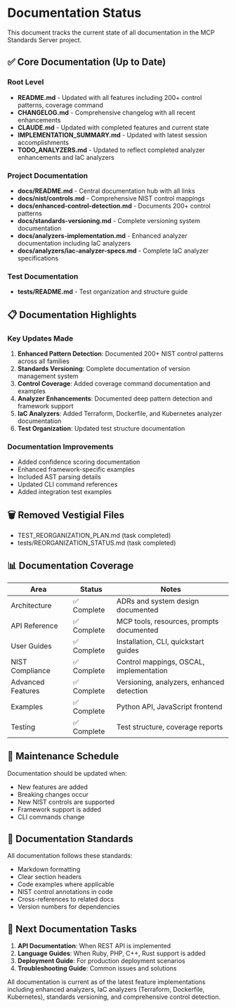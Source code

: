 # Documentation Status

This document tracks the current state of all documentation in the MCP Standards Server project.

## ✅ Core Documentation (Up to Date)

### Root Level
- **README.md** - Updated with all features including 200+ control patterns, coverage command
- **CHANGELOG.md** - Comprehensive changelog with all recent enhancements
- **CLAUDE.md** - Updated with completed features and current state
- **IMPLEMENTATION_SUMMARY.md** - Updated with latest session accomplishments
- **TODO_ANALYZERS.md** - Updated to reflect completed analyzer enhancements and IaC analyzers

### Project Documentation
- **docs/README.md** - Central documentation hub with all links
- **docs/nist/controls.md** - Comprehensive NIST control mappings
- **docs/enhanced-control-detection.md** - Documents 200+ control patterns
- **docs/standards-versioning.md** - Complete versioning system documentation
- **docs/analyzers-implementation.md** - Enhanced analyzer documentation including IaC analyzers
- **docs/analyzers/iac-analyzer-specs.md** - Complete IaC analyzer specifications

### Test Documentation
- **tests/README.md** - Test organization and structure guide

## 📋 Documentation Highlights

### Key Updates Made
1. **Enhanced Pattern Detection**: Documented 200+ NIST control patterns across all families
2. **Standards Versioning**: Complete documentation of version management system
3. **Control Coverage**: Added coverage command documentation and examples
4. **Analyzer Enhancements**: Documented deep pattern detection and framework support
5. **IaC Analyzers**: Added Terraform, Dockerfile, and Kubernetes analyzer documentation
5. **Test Organization**: Updated test structure documentation

### Documentation Improvements
- Added confidence scoring documentation
- Enhanced framework-specific examples
- Included AST parsing details
- Updated CLI command references
- Added integration test examples

## 🗑️ Removed Vestigial Files
- TEST_REORGANIZATION_PLAN.md (task completed)
- tests/REORGANIZATION_STATUS.md (task completed)

## 📊 Documentation Coverage

| Area | Status | Notes |
|------|--------|-------|
| Architecture | ✅ Complete | ADRs and system design documented |
| API Reference | ✅ Complete | MCP tools, resources, prompts documented |
| User Guides | ✅ Complete | Installation, CLI, quickstart guides |
| NIST Compliance | ✅ Complete | Control mappings, OSCAL, implementation |
| Advanced Features | ✅ Complete | Versioning, analyzers, enhanced detection |
| Examples | ✅ Complete | Python API, JavaScript frontend |
| Testing | ✅ Complete | Test structure, coverage reports |

## 🔄 Maintenance Schedule

Documentation should be updated when:
- New features are added
- Breaking changes occur
- New NIST controls are supported
- Framework support is added
- CLI commands change

## 📝 Documentation Standards

All documentation follows these standards:
- Markdown formatting
- Clear section headers
- Code examples where applicable
- NIST control annotations in code
- Cross-references to related docs
- Version numbers for dependencies

## 🚀 Next Documentation Tasks

1. **API Documentation**: When REST API is implemented
2. **Language Guides**: When Ruby, PHP, C++, Rust support is added
3. **Deployment Guide**: For production deployment scenarios
4. **Troubleshooting Guide**: Common issues and solutions

All documentation is current as of the latest feature implementations including enhanced analyzers, IaC analyzers (Terraform, Dockerfile, Kubernetes), standards versioning, and comprehensive control detection.